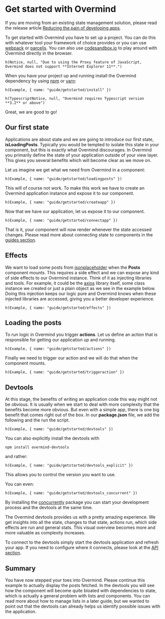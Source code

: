 # Get started with Overmind

If you are moving from an existing state management solution, please read the release article [Reducing the pain of developing apps](https://medium.com/@christianalfoni/reducing-the-pain-of-developing-apps-cd10b2e6a83c).

To get started with Overmind you have to set up a project. You can do this with whatever tool your framework of choice provides or you can use [webpack](https://webpack.js.org/) or [parceljs](https://parceljs.org/). You can also use [codesandbox.io](https://codesandbox.io/) to play around with Overmind directly in the browser.

```marksy
h(Notice, null, "Due to using the Proxy feature of JavaScript, Overmind does not support **Internet Explorer 11**.")
```


When you have your project up and running install the Overmind dependency by using [npm](https://www.npmjs.com/) or [yarn](https://yarnpkg.com/en/):

```marksy
h(Example, { name: "guide/getstarted/install" })
```

```marksy
h(TypescriptNotice, null, "Overmind requires Typescript version **3.2** or above")
```



Great, we are good to go!

## Our first state

Applications are about state and we are going to introduce our first state, **isLoadingPosts**. Typically you would be tempted to isolate this state in your component, but this is exactly what Overmind discourages. In Overmind you primarily define the state of your application outside of your view layer. This gives you several benefits which will become clear as we move on.

Let us imagine we get what we need from Overmind in a component:

```marksy
h(Example, { name: "guide/getstarted/loadingposts" })
```

This will of course not work. To make this work we have to create an Overmind application instance and expose it to our component.

```marksy
h(Example, { name: "guide/getstarted/createapp" })
```

Now that we have our application, let us expose it to our component.

```marksy
h(Example, { name: "guide/getstarted/connectapp" })
```

That is it, your component will now render whenever the state accessed changes. Please read more about connecting state to components in the [guides section](/guides).

## Effects

We want to load some posts from [jsonplaceholder](https://jsonplaceholder.typicode.com/) when the **Posts** component mounts. This requires a side effect and we can expose any kind of side effects to our Overmind instance. Think of it as injecting libraries and tools. For example, it could be the [axios](https://www.npmjs.com/package/axios) library itself, some class instance we created or just a plain object as we see in the example below. Doing this injection keeps our logic pure and Overmind knows when these injected libraries are accessed, giving you a better developer experience.

```marksy
h(Example, { name: "guide/getstarted/effects" })
```

## Loading the posts

 To run logic in Overmind you trigger **actions**. Let us define an action that is responsible for getting our application up and running.

```marksy
h(Example, { name: "guide/getstarted/actions" })
```

Finally we need to trigger our action and we will do that when the component mounts.

```marksy
h(Example, { name: "guide/getstarted/triggeraction" })
```

## Devtools

At this stage, the benefits of writing an application code this way might not be obvious. It is usually when we start to deal with more complexity that the benefits become more obvious. But even with a simple app, there is one big benefit that comes right out of the box. In our **package.json** file, we add the following and the run the script.

```marksy
h(Example, { name: "guide/getstarted/devtools" })
```

You can also explicitly install the devtools with

`npm install overmind-devtools`

and rather:

```marksy
h(Example, { name: "guide/getstarted/devtools_explicit" })
```

This allows you to control the version you want to use.

You can even:

```marksy
h(Example, { name: "guide/getstarted/devtools_concurrent" })
```

By installing the [concurrently](https://www.npmjs.com/package/concurrently) package you can start your development process and the devtools at the same time.

The Overmind devtools provides us with a pretty amazing experience. We get insights into all the state, changes to that state, actions run, which side effects are run and general stats. This visual overview becomes more and more valuable as complexity increases. 

To connect to the devtools simply start the devtools application and refresh your app. If you need to configure where it connects, please look at the [API section](/api/overmind).

## Summary

You have now stepped your toes into Overmind. Please continue this example to actually display the posts fetched. In the devtools you will see how the component will become quite bloated with dependencies to state, which is actually a general problem with lists and components. You can read more about how to manage lists in a later guide, but we wanted to point out that the devtools can already helps us identify possible issues with the application.
